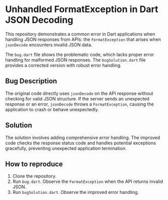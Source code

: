 # Unhandled FormatException in Dart JSON Decoding

This repository demonstrates a common error in Dart applications when handling JSON responses from APIs: the `FormatException` that arises when `jsonDecode` encounters invalid JSON data.

The `bug.dart` file shows the problematic code, which lacks proper error handling for malformed JSON responses.  The `bugSolution.dart` file provides a corrected version with robust error handling.

## Bug Description

The original code directly uses `jsonDecode` on the API response without checking for valid JSON structure.  If the server sends an unexpected response or an error, `jsonDecode` throws a `FormatException`, causing the application to crash or behave unexpectedly.

## Solution

The solution involves adding comprehensive error handling. The improved code checks the response status code and handles potential exceptions gracefully, preventing unexpected application termination.

## How to reproduce

1. Clone the repository.
2. Run `bug.dart`.  Observe the `FormatException` when the API returns invalid JSON.
3. Run `bugSolution.dart`.  Observe the improved error handling.